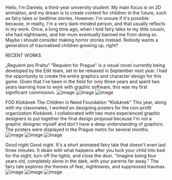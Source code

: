 Hello, I'm Daniela, a third-year university student. My main focus is on 2D animation, and my dream is to create content for children in the future, such as fairy tales or bedtime stories. However, I'm unsure if it's possible because, in reality, I'm a very dark-minded person, and that usually reflects in my work. Once, a long time ago, when I told fairy tales to my little cousin, she had nightmares, and her mum eventually banned me from doing so.
Maybe I should consider making horror stories instead. Nobody wants a generation of traumatised children growing up, right?

RECENT WORKS

„Reguiem pro Prahu“
"Requiem for Prague" is a visual novel currently being developed by the Edit team, set to be released in September next year. I had the opportunity to create the entire graphics and character design for this game. Given that I've been in the field for only three years and spent two years learning how to work with graphic software, this was my first significant commission.
![image](https://github.com/Iris711/AJ/assets/149763594/e6d11802-e75d-4d7b-b4db-3d4411165294)
![image](https://github.com/Iris711/AJ/assets/149763594/c76dc276-9741-4e5a-a901-04860ec37cfe)
![image](https://github.com/Iris711/AJ/assets/149763594/a72a766f-03db-4385-bf1f-b64e7439fe15)


FOD Klokánek
The Children in Need Foundation "Klokánek" This year, along with my classmates, I worked on designing posters for the non-profit organization Klokánek. I collaborated with two more experienced graphic designers to put together the final design proposal because I'm not a graphic designer myself and don't have a deep understanding of graphics.
The posters were displayed in the Prague metro for several months.
![image](https://github.com/Iris711/AJ/assets/149763594/b227643b-0228-47b6-92ff-cac192e03c45) 
![image](https://github.com/Iris711/AJ/assets/149763594/0cb167d8-d0ad-4277-a374-5a1e52bfddae) 
![image](https://github.com/Iris711/AJ/assets/149763594/60056430-75fc-4772-8d58-352971be1544)


Good night
Good night. It's a short animated fairy tale that doesn't even last three minutes. It deals with what happens after you tuck your child into bed for the night, turn off the lights, and close the door.
"Imagine being four years old, completely alone in the dark, with your parents far away."
The fairy tale explores the themes of fear, nightmares, and suppressed traumas.
![image](https://github.com/Iris711/AJ/assets/149763594/31ffb6d4-c413-4bba-9512-6e51198821e0)
![image](https://github.com/Iris711/AJ/assets/149763594/a57de099-753a-4ed6-9ea7-8d2c7e303d2d)
![image](https://github.com/Iris711/AJ/assets/149763594/67ff7ba1-82a9-48ab-8003-ef08618901e3)

